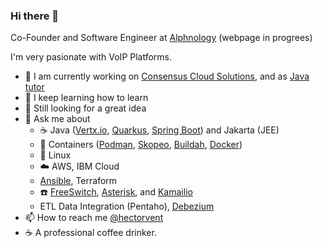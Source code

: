 ### Hi there 👋

Co-Founder and Software Engineer at [Alphnology](https://alphnology.com) (webpage in progrees)

I'm very pasionate with VoIP Platforms.   

- 🔭 I am currently working on [Consensus Cloud Solutions](https://www.consensus.com/), and as [Java tutor](https://www.wyzant.com/Tutors/hectorvent)
- 🌱 I keep learning how to learn
- 👯 Still looking for a great idea
- 💬 Ask me about 
  - :coffee: Java ([Vertx.io](https://vertx.io/), [Quarkus](https://quarkus.io/), [Spring Boot](https://spring.io/projects/spring-boot)) and Jakarta (JEE)
  - :whale2: Containers ([Podman](https://podman.io/), [Skopeo](https://github.com/containers/skopeo), [Buildah](https://buildah.io/), [Docker](https://www.docker.com/)) 
  - :penguin: Linux
  - :cloud: AWS, IBM Cloud
  - [Ansible](https://github.com/ansible/ansible), Terraform
  - :phone: [FreeSwitch](https://freeswitch.org/confluence/display/FREESWITCH/Community), [Asterisk](https://www.asterisk.org/), and [Kamailio](https://www.kamailio.org/w/)
  - ETL Data Integration (Pentaho), [Debezium](https://debezium.io/)
- :mailbox: How to reach me [@hectorvent](https://twitter.com/hectorvent)
- :coffee: A professional coffee drinker.
